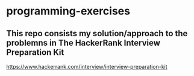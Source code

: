 # programming-exercises

## This repo consists my solution/approach to the problemns in The HackerRank Interview Preparation Kit
https://www.hackerrank.com/interview/interview-preparation-kit
